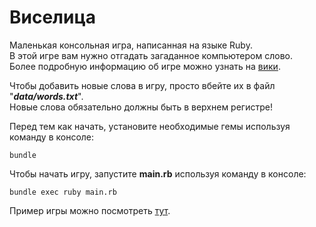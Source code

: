 # Виселица
Маленькая консольная игра, написанная на языке Ruby.   
В этой игре вам нужно отгадать загаданное компьютером слово.   
Более подробную информацию об игре можно узнать на [вики](https://ru.wikipedia.org/wiki/%D0%92%D0%B8%D1%81%D0%B5%D0%BB%D0%B8%D1%86%D0%B0_(%D0%B8%D0%B3%D1%80%D0%B0)). 

Чтобы добавить новые слова в игру, просто вбейте их в файл "***data/words.txt***".  
Новые слова обязательно должны быть в верхнем регистре!

Перед тем как начать, установите необходимые гемы используя команду в консоле:
```
bundle
```


Чтобы начать игру, запустите **main.rb** используя команду в консоле:    
```
bundle exec ruby main.rb
```

Пример игры можно посмотреть [тут](https://asciinema.org/a/SS0TCCgorhIFOJ3X0aAXUA3ct).